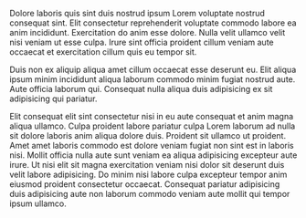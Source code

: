 Dolore laboris quis sint duis nostrud ipsum Lorem voluptate nostrud consequat sint. Elit consectetur reprehenderit voluptate commodo labore ea anim incididunt. Exercitation do anim esse dolore. Nulla velit ullamco velit nisi veniam ut esse culpa. Irure sint officia proident cillum veniam aute occaecat et exercitation cillum quis eu tempor sit.

Duis non ex aliquip aliqua amet cillum occaecat esse deserunt eu. Elit aliqua ipsum minim incididunt aliqua laborum commodo minim fugiat nostrud aute. Aute officia laborum qui. Consequat nulla aliqua duis adipisicing ex sit adipisicing qui pariatur.

Elit consequat elit sint consectetur nisi in eu aute consequat et anim magna aliqua ullamco. Culpa proident labore pariatur culpa Lorem laborum ad nulla sit dolore laboris anim aliqua dolore duis. Proident sit ullamco ut proident. Amet amet laboris commodo est dolore veniam fugiat non sint est in laboris nisi. Mollit officia nulla aute sunt veniam ea aliqua adipisicing excepteur aute irure. Ut nisi elit sit magna exercitation veniam nisi dolor sit deserunt duis velit labore adipisicing. Do minim nisi labore culpa excepteur tempor anim eiusmod proident consectetur occaecat. Consequat pariatur adipisicing duis adipisicing aute non laborum commodo veniam aute mollit qui tempor ipsum ullamco.